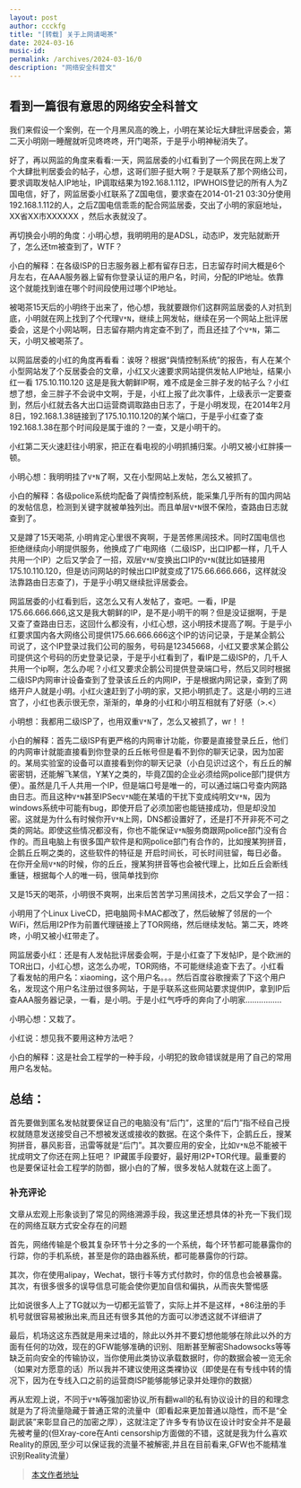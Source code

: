 ```yaml
---
layout: post
author: ccckfg
title: "[转载] 关于上网请喝茶"
date: 2024-03-16
music-id: 
permalink: /archives/2024-03-16/0
description: "网络安全科普文"
---
```


## 看到一篇很有意思的网络安全科普文

我们来假设一个案例，在一个月黑风高的晚上，小明在某论坛大肆批评居委会，第二天小明刚一睡醒就听见咚咚咚，开门喝茶，于是乎小明神秘消失了。

好了，再以网监的角度来看看:一天，网监居委的小红看到了一个网民在网上发了个大肆批判居委会的帖子，心想，这哥们胆子挺大啊？于是联系了那个网络公司，要求调取发帖人IP地址，IP调取结果为192.168.1.112，IPWHOIS登记的所有人为Z国电信，好了，网监居委小红联系了Z国电信，要求查在2014-01-21 03:30分使用192.168.1.112的人，之后Z国电信乖乖的配合网监居委，交出了小明的家庭地址，XX省XX市XXXXXX ，然后水表就没了。

再切换会小明的角度：小明心想，我明明用的是ADSL，动态IP，发完贴就断开了，怎么还tm被查到了，WTF？

小白的解释：在各级ISP的日志服务器上都有留存日志，日志留存时间大概是6个月左右，在AAA服务器上留有你登录认证的用户名，时间，分配的IP地址。依靠这个就能找到谁在哪个时间段使用过哪个IP地址。

被喝茶15天后的小明终于出来了，他心想，我就要跟你们这群网监居委的人对抗到底，小明就在网上找到了个代理`V*N`，继续上网发帖，继续在另一个网站上批评居委会，这是个小网站啊，日志留存期内肯定查不到了，而且还挂了个`V*N`，第二天，小明又被喝茶了。

以网监居委的小红的角度再看看：诶呀？根据“與情控制系统”的报告，有人在某个小型网站发了个反居委会的文章，小红又火速要求网站提供发帖人IP地址，结果小红一看 175.10.110.120 这是是我大朝鲜IP啊，难不成是金三胖子发的帖子么？小红想了想，金三胖子不会说中文啊，于是，小红上报了此次事件，上级表示一定要查到，然后小红就去各大出口运营商调取路由日志了，于是小明发现，在2014年2月8日，192.168.1.38链接到了175.10.110.120的某个端口，于是乎小红查了查192.168.1.38在那个时间段是属于谁的？一查，又是小明干的。

小红第二天火速赶往小明家，把正在看电视的小明抓捕归案。小明又被小红胖揍一顿。

小明心想：我明明挂了`V*N`了啊，又在小型网站上发帖，怎么又被抓了。

小白的解释：各级police系统均配备了與情控制系统，能采集几乎所有的国内网站的发帖信息，检测到关键字就被单独列出。而且单层`V*N`很不保险，查路由日志就查到了。

又是蹲了15天喝茶, 小明肯定心里很不爽啊，于是苦修黑阔技术。同时Z国电信也拒绝继续向小明提供服务，他换成了广电网络（二级ISP，出口IP都一样，几千人共用一个IP）之后又学会了一招，双层`V*N`/变换出口IP的`V*N`(就比如链接用175.10.110.120，但是访问网站的时候出口IP就变成了175.66.666.666，这样就没法靠路由日志查了)，于是乎小明又继续批评居委会。

网监居委的小红看到后，这怎么又有人发帖了，查吧。一看，IP是175.66.666.666,这又是我大朝鲜的IP，是不是小明干的啊？但是没证据啊，于是又查了查路由日志，这回什么都没有，小红心想，这小明技术提高了啊。于是乎小红要求国内各大网络公司提供175.66.666.666这个IP的访问记录，于是某企鹅公司说了，这个IP登录过我们公司的服务，号码是12345668，小红又要求某企鹅公司提供这个号码的历史登录记录，于是乎小红看到了，看IP是二级ISP的，几千人共用一个ip啊，怎么办呢？小红又要求企鹅公司提供登录端口号，然后又同时根据二级ISP内网审计设备查到了登录该丘丘的内网IP，于是根据内网记录，查到了网络开户人就是小明。小红火速赶到了小明的家，又把小明抓走了。这是小明的三进宫了，小红也表示很无奈，渐渐的，单身的小红和小明互相就有了好感（>.<）

小明想：我都用二级ISP了，也用双重`V*N`了，怎么又被抓了，wr！！

小白的解释：首先二级ISP有更严格的内网审计功能，你要是直接登录丘丘，他们的内网审计就能直接看到你登录的丘丘帐号但是看不到你的聊天记录，因为加密的。某局实验室的设备可以直接看到你的聊天记录（小白见识过这个，有丘丘的解密密钥，还能解飞某信，Y某Y之类的，毕竟Z国的企业必须给网police部门提供方便）。虽然是几千人共用一个IP，但是端口号是唯一的，可以通过端口号查内网路由日志。而且这种`V*N`甚至IPSec`V*N`能在某墙的干扰下变成纯明文`V*N`，因为windows系统中可能有bug，即使开启了必须加密也能链接成功，但是却没加密。这就是为什么有时候你开`V*N`上网，DNS都设置好了，还是打不开非死不可之类的网站。即使这些情况都没有，你也不能保证`V*N`服务商跟网police部门没有合作的。而且电脑上有很多国产软件是和网police部门有合作的，比如搜某狗拼音，企鹅丘丘啊之类的，这些软件的特征是 开启时间长，可长时间驻留，每日必备。在你开全局`V*N`的时候，你的丘丘，搜某狗拼音等也会被代理上，比如丘丘会断线重链，根据每个人的唯一码，很简单找到你

又是15天的喝茶，小明很不爽啊，出来后苦苦学习黑阔技术，之后又学会了一招：

小明用了个Linux LiveCD，把电脑网卡MAC都改了，然后破解了邻居的一个WiFi，然后用I2P作为前置代理链接上了TOR网络，然后继续发帖。第二天，咚咚咚，小明又被小红带走了。

网监居委小红：还是有人发帖批评居委会啊，于是小红查了下发帖IP，是个欧洲的TOR出口，小红心想，这怎么办呢，TOR网络，不可能继续追查下去了。小红看了看发帖的用户名：xiaoming，这个用户名。。。然后百度谷歌搜索了下这个用户名，发现这个用户名注册过很多网站，于是乎联系这些网站要求提供IP，拿到IP后查AAA服务器记录，一看，是小明。于是小红气呼呼的奔向了小明家................

小明心想：又栽了。

小红说：想见我不要用这种方法吧？

小白的解释：这是社会工程学的一种手段，小明犯的致命错误就是用了自己的常用用户名发帖。

## 总结：

首先要做到匿名发帖就要保证自己的电脑没有“后门”，这里的“后门”指不经自己授权就随意发送接受自己不想被发送或接收的数据。在这个条件下，企鹅丘丘，搜某狗拼音，暴风影音，迅雷等就是“后门”。其次要应用的安全，比如`V*N`总不能被干扰成明文了你还在网上狂吧？ IP藏匿手段要好，最好用I2P+TOR代理。最重要的也是要保证社会工程学的防御，据小白的了解，很多发帖人就栽在这上面了。

### 补充评论
文章从宏观上形象谈到了常见的网络溯源手段，我这里还想具体的补充一下我们现在的网络互联方式安全存在的问题

首先，网络传输是个极其复杂环节十分之多的一个系统，每个环节都可能暴露你的行踪，你的手机系统，甚至是你的路由器系统，都可能暴露你的行踪。

其次，你在使用alipay，Wechat，银行卡等方式付款时，你的信息也会被暴露。其次，有很多很多的误导信息可能会使你更加自信和偏执，从而丧失警惕感

比如说很多人上了TG就以为一切都无监管了，实际上并不是这样，+86注册的手机号就很容易被揪出来,而且还有很多其他的方面可以渗透这就不详细讲了

最后，机场这这东西就是用来过墙的，除此以外并不要幻想他能够在除此以外的方面有任何的功效，现在的GFW能够准确的识别、阻断甚至解密Shadowsocks等等缺乏前向安全的传输协议，当你使用此类协议承载数据时，你的数据会被一览无余（如果对方愿意的话）所以我并不建议使用这类裸协议（即使是在有专线中转的情况下，因为在专线入口之前的运营商ISP能够能够记录并处理你的数据）

再从宏观上说，不同于`V*N`等强加密协议,所有翻wall的私有协议设计的目的和理念就是为了将流量隐藏于普通正常的流量中（即看起来更加普通以隐性，而不是“全副武装”来彰显自己的加密之厚），这就注定了许多专有协议在设计时安全并不是最先被考量的(但Xray-core在Anti censorship方面做的不错，这就是我为什么喜欢Reality的原因,至少可以保证我的流量不被解密,并且在目前看来,GFW也不能精准识别Reality流量）

> [本文作者地址](https://ccckfg.top/archives/889#lwptoc1)
